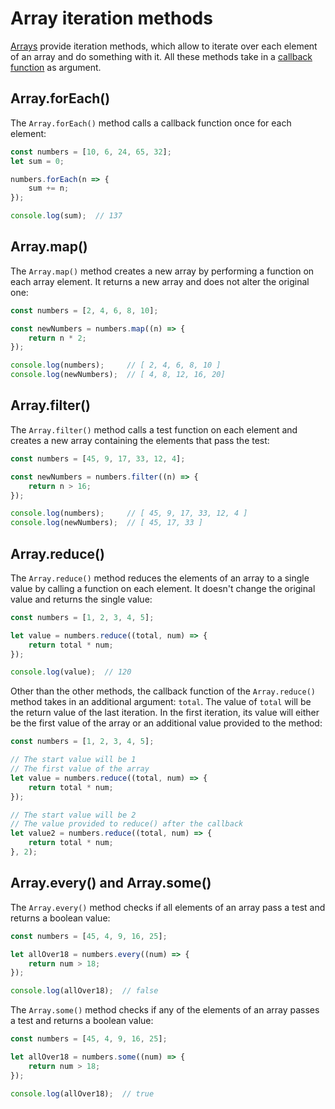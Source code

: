 # Array iteration methods

[Arrays](js_arrays.md) provide iteration methods, which allow to iterate over each element of an array and do something with it. All these methods take in a [callback function](../../async/js_callbacks.md) as argument.

## Array.forEach()

The `Array.forEach()` method calls a callback function once for each element:

```js
const numbers = [10, 6, 24, 65, 32];
let sum = 0;

numbers.forEach(n => {
	sum += n;
});

console.log(sum);  // 137
```

## Array.map()

The `Array.map()` method creates a new array by performing a function on each array element. It returns a new array and does not alter the original one:

```js
const numbers = [2, 4, 6, 8, 10];

const newNumbers = numbers.map((n) => {
	return n * 2;
});

console.log(numbers);     // [ 2, 4, 6, 8, 10 ]
console.log(newNumbers);  // [ 4, 8, 12, 16, 20]
```

## Array.filter()

The `Array.filter()` method calls a test function on each element and creates a new array containing the elements that pass the test:

```js
const numbers = [45, 9, 17, 33, 12, 4];

const newNumbers = numbers.filter((n) => {
	return n > 16;
});

console.log(numbers);     // [ 45, 9, 17, 33, 12, 4 ]
console.log(newNumbers);  // [ 45, 17, 33 ]
```

## Array.reduce()

The `Array.reduce()` method reduces the elements of an array to a single value by calling a function on each element. It doesn't change the original value and returns the single value:

```js
const numbers = [1, 2, 3, 4, 5];

let value = numbers.reduce((total, num) => {
	return total * num;
});

console.log(value);  // 120
```

Other than the other methods, the callback function of the `Array.reduce()` method takes in an additional argument: `total`. The value of `total` will be the return value of the last iteration. In the first iteration, its value will either be the first value of the array or an additional value provided to the method:

```js
const numbers = [1, 2, 3, 4, 5];

// The start value will be 1
// The first value of the array
let value = numbers.reduce((total, num) => {
	return total * num;
});

// The start value will be 2
// The value provided to reduce() after the callback
let value2 = numbers.reduce((total, num) => {
	return total * num;
}, 2);
```

## Array.every() and Array.some()

The `Array.every()` method checks if all elements of an array pass a test and returns a boolean value:

```js
const numbers = [45, 4, 9, 16, 25];  

let allOver18 = numbers.every((num) => {
	return num > 18;
});

console.log(allOver18);  // false
```

The `Array.some()` method checks if any of the elements of an array passes a test and returns a boolean value:

```js
const numbers = [45, 4, 9, 16, 25];  

let allOver18 = numbers.some((num) => {
	return num > 18;
});

console.log(allOver18);  // true
```